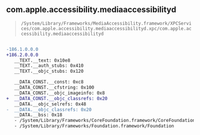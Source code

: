 ## com.apple.accessibility.mediaaccessibilityd

> `/System/Library/Frameworks/MediaAccessibility.framework/XPCServices/com.apple.accessibility.mediaaccessibilityd.xpc/com.apple.accessibility.mediaaccessibilityd`

```diff

-186.1.0.0.0
+186.2.0.0.0
   __TEXT.__text: 0x10e8
   __TEXT.__auth_stubs: 0x410
   __TEXT.__objc_stubs: 0x120

   __DATA_CONST.__const: 0xc8
   __DATA_CONST.__cfstring: 0x100
   __DATA_CONST.__objc_imageinfo: 0x8
+  __DATA_CONST.__objc_classrefs: 0x20
   __DATA.__objc_selrefs: 0x48
-  __DATA.__objc_classrefs: 0x20
   __DATA.__bss: 0x18
   - /System/Library/Frameworks/CoreFoundation.framework/CoreFoundation
   - /System/Library/Frameworks/Foundation.framework/Foundation

```
